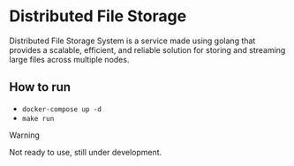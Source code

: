 # Distributed File Storage
Distributed File Storage System is a service made using golang that provides a scalable, efficient, and reliable solution for storing and streaming large files across multiple nodes.

## How to run
- `docker-compose up -d`
- `make run`

> [!WARNING]  
> Not ready to use, still under development.
